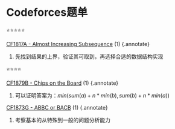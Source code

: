 # Codeforces题单

:star::star::star::star::star:

[CF1817A - Almost Increasing Subsequence](https://codeforces.com/contest/1817/problem/A) (1)
{.annotate}

1. 先找到结果的上界，验证其可取到，再选择合适的数据结构实现

:star::star::star::star:

[CF1879B - Chips on the Board](https://codeforces.com/contest/1879/problem/B) (1)
{.annotate}

1. 可以证明答案为：$min(sum(a)+n*min(b), sum(b)+n*min(a))$

[CF1873G - ABBC or BACB](https://codeforces.com/contest/1873/problem/G) (1)
{.annotate}

1. 考察基本的从特殊到一般的问题分析能力
